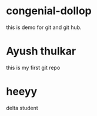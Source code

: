 # congenial-dollop
this is demo for git and git hub.

# Ayush thulkar
this is my first git repo

# heeyy
delta student

